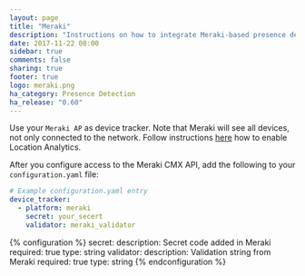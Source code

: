 ```yaml
---
layout: page
title: "Meraki"
description: "Instructions on how to integrate Meraki-based presence detection into Home Assistant."
date: 2017-11-22 08:00
sidebar: true
comments: false
sharing: true
footer: true
logo: meraki.png
ha_category: Presence Detection
ha_release: "0.60"
---
```

Use your `Meraki AP` as device tracker. Note that Meraki will see all devices, not only connected to the network.
Follow instructions [here](https://meraki.cisco.com/technologies/location-analytics-api) how to enable Location Analytics. 

After you configure access to the Meraki CMX API, add the following to your `configuration.yaml` file:

```yaml
# Example configuration.yaml entry
device_tracker:
  - platform: meraki
    secret: your_secert
    validator: meraki_validator
```


{% configuration %}
  secret:
    description: Secret code added in Meraki
    required: true
    type: string
  validator:
    description: Validation string from Meraki
    required: true
    type: string
{% endconfiguration %}
